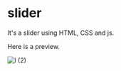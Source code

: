 # slider

It's a slider using HTML, CSS and js.  

Here is a preview.


![l (2)](https://user-images.githubusercontent.com/59221275/139865203-20bb7438-6111-4c10-b374-598483c38e5a.png)
